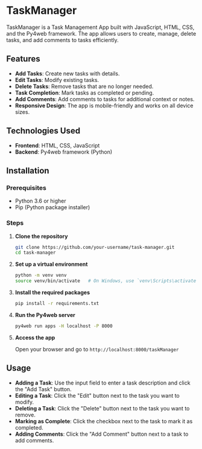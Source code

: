 # TaskManager

TaskManager is a Task Management App built with JavaScript, HTML, CSS, and the Py4web framework. The app allows users to create, manage, delete tasks, and add comments to tasks efficiently.

## Features

- **Add Tasks**: Create new tasks with details.
- **Edit Tasks**: Modify existing tasks.
- **Delete Tasks**: Remove tasks that are no longer needed.
- **Task Completion**: Mark tasks as completed or pending.
- **Add Comments**: Add comments to tasks for additional context or notes.
- **Responsive Design**: The app is mobile-friendly and works on all device sizes.

## Technologies Used

- **Frontend**: HTML, CSS, JavaScript
- **Backend**: Py4web framework (Python)

## Installation

### Prerequisites

- Python 3.6 or higher
- Pip (Python package installer)

### Steps

1. **Clone the repository**

    ```bash
    git clone https://github.com/your-username/task-manager.git
    cd task-manager
    ```

2. **Set up a virtual environment**

    ```bash
    python -m venv venv
    source venv/bin/activate   # On Windows, use `venv\Scripts\activate`
    ```

3. **Install the required packages**

    ```bash
    pip install -r requirements.txt
    ```

4. **Run the Py4web server**

    ```bash
    py4web run apps -H localhost -P 8000
    ```

5. **Access the app**

    Open your browser and go to `http://localhost:8000/taskManager`

## Usage

- **Adding a Task**: Use the input field to enter a task description and click the "Add Task" button.
- **Editing a Task**: Click the "Edit" button next to the task you want to modify.
- **Deleting a Task**: Click the "Delete" button next to the task you want to remove.
- **Marking as Complete**: Click the checkbox next to the task to mark it as completed.
- **Adding Comments**: Click the "Add Comment" button next to a task to add comments.



